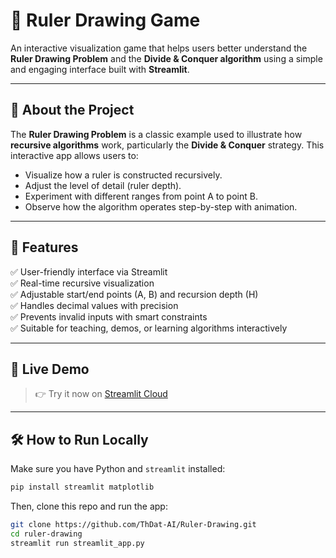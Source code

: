 # 📏 Ruler Drawing Game

An interactive visualization game that helps users better understand the **Ruler Drawing Problem** and the **Divide & Conquer algorithm** using a simple and engaging interface built with **Streamlit**.

---

## 🧠 About the Project

The **Ruler Drawing Problem** is a classic example used to illustrate how **recursive algorithms** work, particularly the **Divide & Conquer** strategy. This interactive app allows users to:

- Visualize how a ruler is constructed recursively.
- Adjust the level of detail (ruler depth).
- Experiment with different ranges from point A to point B.
- Observe how the algorithm operates step-by-step with animation.

---

## 🚀 Features

✅ User-friendly interface via Streamlit  
✅ Real-time recursive visualization  
✅ Adjustable start/end points (A, B) and recursion depth (H)  
✅ Handles decimal values with precision  
✅ Prevents invalid inputs with smart constraints  
✅ Suitable for teaching, demos, or learning algorithms interactively

---

## 🔗 Live Demo

> 👉 Try it now on [Streamlit Cloud](https://ruler-drawing.streamlit.app/)  

---

## 🛠️ How to Run Locally

Make sure you have Python and `streamlit` installed:

```bash
pip install streamlit matplotlib
```
Then, clone this repo and run the app:
```bash
git clone https://github.com/ThDat-AI/Ruler-Drawing.git
cd ruler-drawing
streamlit run streamlit_app.py
```
